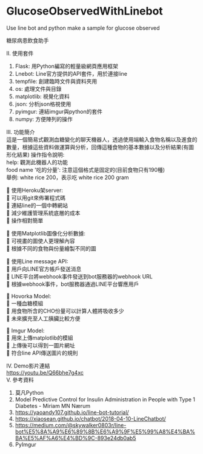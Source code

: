 # GlucoseObservedWithLinebot
Use line bot and python make a sample for glucose observed



糖尿病患飲食助手  

II.	使用套件   
1.	Flask: 用Python編寫的輕量級網頁應用框架  
2.	Lnebot: Line官方提供的API套件，用於連接line  
3.	tempfile: 創建臨時文件與資料夾用  
4.	os: 處理文件與目錄  
5.	matplotlib: 視覺化資料  
6.	json: 分析json格視使用  
7.	pyimgur: 連結imgur與python的套件 
8.	numpy: 方便陣列的操作  

III.	功能簡介  
這是一個簡易式觀測血糖變化的聊天機器人，透過使用端輸入食物名稱以及進食的數量，根據這些資料做運算與分析，回傳這種食物的基本數據以及分析結果(有圖形化結果)
操作指令說明:  
help:  觀測此機器人的功能  
food name '吃的分量': 注意這個格式是固定的(目前食物只有190種)  
舉例:   white rice 200，表示吃 white rice 200 gram  

	使用Heroku架server:  
	可以用git來佈署程式碼  
	連結line的一個中轉網站  
	減少維護管理系統底層的成本  
	操作相對簡單  

	使用Matplotlib圖像化分析數據:  
	可視畫的圖使人更理解內容  
	根據不同的食物與份量繪製不同的圖  

	使用Line message API:  
	用戶向LINE官方帳戶發送消息  
	LINE平台將webhook事件發送到bot服務器的webhook URL  
	根據webhook事件，bot服務器通過LINE平台響應用戶  

	Hovorka Model:  
	一種血糖模組  
	用食物所含的CHO份量可以計算人體將吸收多少  
	未來擴充至人工胰臟比較方便  

	Imgur Model:  
	用來上傳matplotlib的模組  
	上傳後可以得到一圖片網址  
	符合line API傳送圖片的規則  

IV.	Demo影片連結  
https://youtu.be/Q66bhe7g4xc  
V.	參考資料
1.	莫凡Python  
2.	Model Predictive Control for Insulin Administration in People with Type 1 Diabetes - Miriam MN Nærum  
3.	https://yaoandy107.github.io/line-bot-tutorial/  
4.	https://xiaosean.github.io/chatbot/2018-04-10-LineChatbot/  
5.	https://medium.com/@skywalker0803r/line-bot%E5%8A%A9%E6%89%8B%E6%A9%9F%E5%99%A8%E4%BA%BA%E5%AF%A6%E4%BD%9C-893e24db0ab5  
6.	PyImgur  



